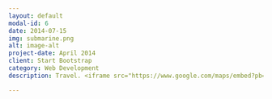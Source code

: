 ```yaml
---
layout: default
modal-id: 6
date: 2014-07-15
img: submarine.png
alt: image-alt
project-date: April 2014
client: Start Bootstrap
category: Web Development
description: Travel. <iframe src="https://www.google.com/maps/embed?pb=!1m14!1m8!1m3!1d681924.2191803784!2d-122.56310136571958!3d48.11474027203482!3m2!1i1024!2i768!4f13.1!3m3!1m2!1s0x0%3A0x28c6c863362a9fe9!2sCrockett+Farm+LLC!5e0!3m2!1sen!2sus!4v1411327852963" width="800" height="600" frameborder="0" style="border:0"></iframe> 

---
```


